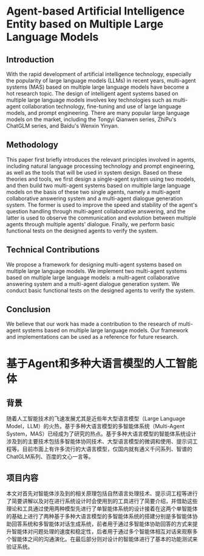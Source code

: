 # Agent-based Artificial Intelligence Entity based on Multiple Large Language Models
## Introduction
With the rapid development of artificial intelligence technology, especially the popularity of large language models (LLMs) in recent years, multi-agent systems (MAS) based on multiple large language models have become a hot research topic. The design of intelligent agent systems based on multiple large language models involves key technologies such as multi-agent collaboration technology, fine-tuning and use of large language models, and prompt engineering. There are many popular large language models on the market, including the Tongyi Qianwen series, ZhiPu's ChatGLM series, and Baidu's Wenxin Yinyan.

## Methodology
This paper first briefly introduces the relevant principles involved in agents, including natural language processing technology and prompt engineering, as well as the tools that will be used in system design. Based on these theories and tools, we first design a single-agent system using two models, and then build two multi-agent systems based on multiple large language models on the basis of these two single agents, namely a multi-agent collaborative answering system and a multi-agent dialogue generation system. The former is used to improve the speed and stability of the agent's question handling through multi-agent collaborative answering, and the latter is used to observe the communication and evolution between multiple agents through multiple agents' dialogue. Finally, we perform basic functional tests on the designed agents to verify the system.

## Technical Contributions
We propose a framework for designing multi-agent systems based on multiple large language models.
We implement two multi-agent systems based on multiple large language models: a multi-agent collaborative answering system and a multi-agent dialogue generation system.
We conduct basic functional tests on the designed agents to verify the system.
## Conclusion
We believe that our work has made a contribution to the research of multi-agent systems based on multiple large language models. Our framework and implementations can be used as a reference for future research.

# 基于Agent和多种大语言模型的人工智能体
## 背景
随着人工智能技术的飞速发展尤其是近些年大型语言模型（Large Language Model，LLM）的火热，基于多种大语言模型的多智能体系统（Multi-Agent System，MAS）已经成为了研究的热点。基于多种大语言模型的智能体系统设计涉及到的主要技术包括多智能体协同技术、大型语言模型的微调和使用、提示词工程等。目前市面上有许多流行的大语言模型，仅国内就有通义千问系列、智谱的ChatGLM系列、百度的文心一言等。
## 项目内容
本文对首先对智能体涉及到的相关原理包括自然语言处理技术、提示词工程等进行了简要讲解以及对在进行系统设计时会使用到的工具进行了简要介绍，并借助这些理论和工具通过使用两种模型先进行了单智能体系统的设计接着在这两个单智能体的基础上进行了两种基于多种大语言模型的多智能体系统的搭建分别是多智能体协助回答系统和多智能体对话生成系统，前者用于通过多智能体协助回答的方式来提升智能体对问题处理的速度和稳定性，后者用于通过多个智能体相互对话来观察多个智能体之间的沟通演化。在最后部分则对设计的智能体进行了基本的功能测试来验证系统。
